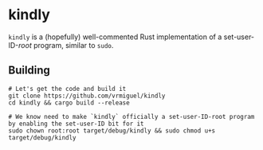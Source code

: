 # kindly

`kindly` is a (hopefully) well-commented Rust implementation of a set-user-ID-_root_ program, similar to `sudo`.

## Building

```shell
# Let's get the code and build it
git clone https://github.com/vrmiguel/kindly
cd kindly && cargo build --release

# We know need to make `kindly` officially a set-user-ID-root program by enabling the set-user-ID bit for it
sudo chown root:root target/debug/kindly && sudo chmod u+s target/debug/kindly
```